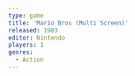 ```yaml
---
type: game
title: 'Mario Bros (Multi Screen)'
released: 1983
editor: Nintendo
players: 1
genres:
  - Action
---
```

